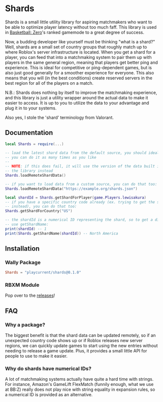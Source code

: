 # Shards

Shards is a small little utility library for aspiring matchmakers who want to be able to optimize player latency without
too much faff. This library is used in [Basketball: Zero](https://www.roblox.com/games/130739873848552/-)'s ranked
gamemode to a great degree of success.

Now, a budding developer like yourself must be thinking "what is a shard?" Well, shards are a small set of country groups
that roughly match up to where Roblox's server infrastructure is located. When you get a shard for a player, you can feed
that into a matchmaking system to pair them up with players in the same general region, meaning that players get better
ping and experience. This is ideal for competitive or ping-dependent games, but is also just good generally for a smoother
experience for everyone. This also means that you will (in the best conditions) create reserved servers in the best region
for all of the players on a match.

N.B.: Shards does nothing by itself to improve the matchmaking experience, and this library is just a utility wrapper
around the actual data to make it easier to access. It is up to you to utilize the data to your advantage and plug it in
to your systems.

Also yes, I stole the 'shard' terminology from Valorant.

## Documentation

```lua
local Shards = require(...)

-- load the latest shard data from the default source, you should ideally do this once but
-- you can do it as many times as you like
--
-- NOTE: if this does fail, it will use the version of the data built in to your version of
-- the library instead
Shards.loadRemoteShardData()

-- if you want to load data from a custom source, you can do that too:
Shards.loadRemoteShardData("https://example.org/shards.json")

local shardId = Shards.getShardForPlayer(game.Players.lewisakura)
-- if you have a specific country code already (ex. trying to get the server's shard ID
-- instead), you can do that too:
Shards.getShardForCountry("US")

-- the shardId is a numerical ID representing the shard, so to get a display name, you can
-- use getShardName:
print(shardId) -- 1
print(Shards.getShardName(shardId)) -- North America
```

## Installation

### Wally Package

```toml
Shards = "playcurrent/shards@0.1.0"
```

### RBXM Module

Pop over to the [releases](https://github.com/playcurrent/shards/releases)!

## FAQ

### Why a package?

The biggest benefit is that the shard data can be updated remotely, so if an unexpected country code shows up or if
Roblox releases new server regions, we can quickly update games to start using the new entries without needing to release
a game update. Plus, it provides a small little API for people to use to make it easier.

### Why do shards have numerical IDs?

A lot of matchmaking systems actually have quite a hard time with strings. For instance, Amazon's GameLift FlexMatch
(funnily enough, what we use at BB:Z) really does not play nice with string equality in expansion rules, so a numerical
ID is provided as an alternative.
